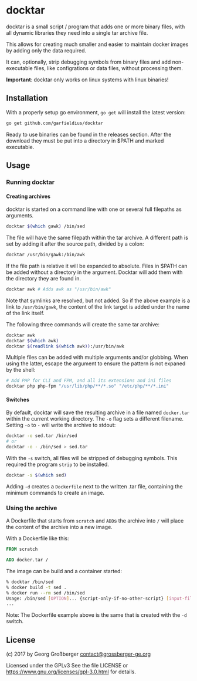# docktar

docktar is a small script / program that adds one or more binary files,
with all dynamic libraries they need into a single tar archive file.

This allows for creating much smaller and easier to maintain docker
images by adding only the data required.

It can, optionally, strip debugging symbols from binary files and
add non-executable files, like configrations or data files, without
processing them.

**Important**: docktar only works on linux systems with linux binaries!

## Installation

With a properly setup go environment, `go get` will install the latest version:

```bash
go get github.com/garfieldius/docktar
```

Ready to use binaries can be found in the releases section. After the download
they must be put into a directory in $PATH and marked executable.

## Usage

### Running docktar

#### Creating archives

docktar is started on a command line with one or several full filepaths as arguments.

```bash
docktar $(which gawk) /bin/sed
```

The file will have the same filepath within the tar archive. A different path is set
by adding it after the source path, divided by a colon:

```bash
docktar /usr/bin/gawk:/bin/awk
```

If the file path is relative it will be expanded to absolute. Files in $PATH can be
added without a directory in the argument. Docktar will add them with the directory
they are found in.

```bash
docktar awk # Adds awk as "/usr/bin/awk"
```

Note that symlinks are resolved, but not added. So if the above example is
a link to `/usr/bin/gawk`, the content of the link target is added under the name
of the link itself.

The following three commands will create the same tar archive:

```bash
docktar awk
docktar $(which awk)
docktar $(readlink $(which awk)):/usr/bin/awk
```

Multiple files can be added with multiple arguments and/or globbing. When using
the latter, escape the argument to ensure the pattern is not expaned by the shell:

```bash
# Add PHP for CLI and FPM, and all its extensions and ini files
docktar php php-fpm "/usr/lib/php/**/*.so" "/etc/php/**/*.ini"
```

#### Switches

By default, docktar will save the resulting archive in a file named `docker.tar`
within the current working directory. The `-o` flag sets a different filename.
Setting `-o` to `-` will write the archive to stdout:

```bash
docktar -o sed.tar /bin/sed
# or
docktar -o - /bin/sed > sed.tar
```

With the `-s` switch, all files will be stripped of debugging symbols. This
required the program `strip` to be installed.

```bash
docktar -s $(which sed)
```

Adding `-d` creates a `Dockerfile` next to the written .tar file, containing
the minimum commands to create an image.

### Using the archive

A Dockerfile that starts from `scratch` and `ADD`s the archive into `/` will
place the content of the archive into a new image.

With a Dockerfile like this:

```Dockerfile
FROM scratch

ADD docker.tar /
```

The image can be build and a container started:

```bash
% docktar /bin/sed
% docker build -t sed .
% docker run --rm sed /bin/sed
Usage: /bin/sed [OPTION]... {script-only-if-no-other-script} [input-file]...
...
```

Note: The Dockerfile example above is the same that is created
with the `-d` switch.

## License

(c) 2017 by Georg Großberger <contact@grossberger-ge.org>

Licensed under the GPLv3
See the file LICENSE or <https://www.gnu.org/licenses/gpl-3.0.html> for details.
